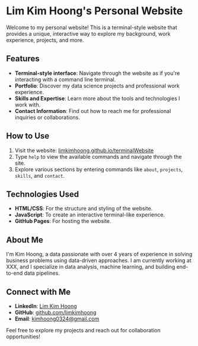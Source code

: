# Lim Kim Hoong's Personal Website

Welcome to my personal website! This is a terminal-style website that provides a unique, interactive way to explore my background, work experience, projects, and more.

## Features

- **Terminal-style interface**: Navigate through the website as if you're interacting with a command line terminal.
- **Portfolio**: Discover my data science projects and professional work experience.
- **Skills and Expertise**: Learn more about the tools and technologies I work with.
- **Contact Information**: Find out how to reach me for professional inquiries or collaborations.

## How to Use

1. Visit the website: [limkimhoong.github.io/terminalWebsite](https://limkimhoong.github.io/terminalWebsite/)
2. Type `help` to view the available commands and navigate through the site.
3. Explore various sections by entering commands like `about`, `projects`, `skills`, and `contact`.

## Technologies Used

- **HTML/CSS**: For the structure and styling of the website.
- **JavaScript**: To create an interactive terminal-like experience.
- **GitHub Pages**: For hosting the website.

## About Me

I'm Kim Hoong, a data passionate with over 4 years of experience in solving business problems using data-driven approaches. I am currently working at XXX, and I specialize in data analysis, machine learning, and building end-to-end data pipelines.

## Connect with Me

- **LinkedIn**: [Lim Kim Hoong](https://www.linkedin.com/in/lim-kim-hoong-0757591ba/)
- **GitHub**: [github.com/limkimhoong](https://github.com/LimKimHoong)
- **Email**: kimhoong0324@gmail.com

Feel free to explore my projects and reach out for collaboration opportunities!